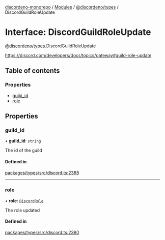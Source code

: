 [discordeno-monorepo](../README.md) / [Modules](../modules.md) / [@discordeno/types](../modules/discordeno_types.md) / DiscordGuildRoleUpdate

# Interface: DiscordGuildRoleUpdate

[@discordeno/types](../modules/discordeno_types.md).DiscordGuildRoleUpdate

https://discord.com/developers/docs/topics/gateway#guild-role-update

## Table of contents

### Properties

- [guild_id](discordeno_types.DiscordGuildRoleUpdate.md#guild_id)
- [role](discordeno_types.DiscordGuildRoleUpdate.md#role)

## Properties

### guild_id

• **guild_id**: `string`

The id of the guild

#### Defined in

[packages/types/src/discord.ts:2388](https://github.com/deepsarda/discordeno/blob/c6dc30bb/packages/types/src/discord.ts#L2388)

---

### role

• **role**: [`DiscordRole`](discordeno_types.DiscordRole.md)

The role updated

#### Defined in

[packages/types/src/discord.ts:2390](https://github.com/deepsarda/discordeno/blob/c6dc30bb/packages/types/src/discord.ts#L2390)
